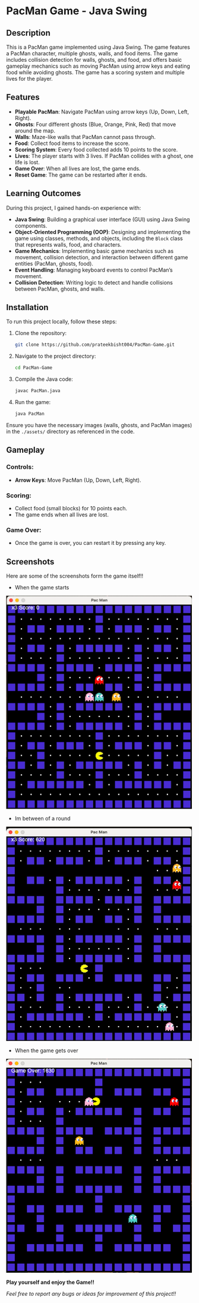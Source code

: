 # PacMan Game - Java Swing

## Description
This is a PacMan game implemented using Java Swing. The game features a PacMan character, multiple ghosts, walls, and food items. The game includes collision detection for walls, ghosts, and food, and offers basic gameplay mechanics such as moving PacMan using arrow keys and eating food while avoiding ghosts. The game has a scoring system and multiple lives for the player.

## Features
- **Playable PacMan**: Navigate PacMan using arrow keys (Up, Down, Left, Right).
- **Ghosts**: Four different ghosts (Blue, Orange, Pink, Red) that move around the map.
- **Walls**: Maze-like walls that PacMan cannot pass through.
- **Food**: Collect food items to increase the score.
- **Scoring System**: Every food collected adds 10 points to the score.
- **Lives**: The player starts with 3 lives. If PacMan collides with a ghost, one life is lost.
- **Game Over**: When all lives are lost, the game ends.
- **Reset Game**: The game can be restarted after it ends.

## Learning Outcomes
During this project, I gained hands-on experience with:
- **Java Swing**: Building a graphical user interface (GUI) using Java Swing components.
- **Object-Oriented Programming (OOP)**: Designing and implementing the game using classes, methods, and objects, including the `Block` class that represents walls, food, and characters.
- **Game Mechanics**: Implementing basic game mechanics such as movement, collision detection, and interaction between different game entities (PacMan, ghosts, food).
- **Event Handling**: Managing keyboard events to control PacMan’s movement.
- **Collision Detection**: Writing logic to detect and handle collisions between PacMan, ghosts, and walls.

## Installation

To run this project locally, follow these steps:

1. Clone the repository:
    ```bash
    git clone https://github.com/prateekbisht004/PacMan-Game.git
    ```
2. Navigate to the project directory:
    ```bash
    cd PacMan-Game
    ```
3. Compile the Java code:
    ```bash
    javac PacMan.java
    ```
4. Run the game:
    ```bash
    java PacMan
    ```

Ensure you have the necessary images (walls, ghosts, and PacMan images) in the `./assets/` directory as referenced in the code.

## Gameplay

### Controls:
- **Arrow Keys**: Move PacMan (Up, Down, Left, Right).
  
### Scoring:
- Collect food (small blocks) for 10 points each.
- The game ends when all lives are lost.

### Game Over:
- Once the game is over, you can restart it by pressing any key.

## Screenshots

Here are some of the screenshots form the game itself!!

- When the game starts
  
<img src="./Screenshots/gameStart.png" width="500" />

- Im between of a round
  
<img src="./Screenshots/gameMid.png" width="500" />

- When the game gets over

<img src="./Screenshots/gameOver.png" width="500" />


**Play yourself and enjoy the Game!!**

*Feel free to report any bugs or ideas for improvement of this project!!*
